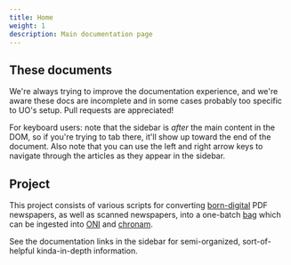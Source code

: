 ```yaml
---
title: Home
weight: 1
description: Main documentation page
---
```


## These documents

We're always trying to improve the documentation experience, and we're aware
these docs are incomplete and in some cases probably too specific to UO's
setup.  Pull requests are appreciated!

For keyboard users: note that the sidebar is *after* the main content in the
DOM, so if you're trying to tab there, it'll show up toward the end of the
document.  Also note that you can use the left and right arrow keys to navigate
through the articles as they appear in the sidebar.

## Project

This project consists of various scripts for converting
[born-digital](https://en.wikipedia.org/wiki/Born-digital) PDF newspapers, as
well as scanned newspapers, into a one-batch
[bag](https://en.wikipedia.org/wiki/BagIt) which can be ingested into
[ONI](https://github.com/open-oni/open-oni) and
[chronam](https://github.com/LibraryOfCongress/chronam).

See the documentation links in the sidebar for semi-organized, sort-of-helpful
kinda-in-depth information.
